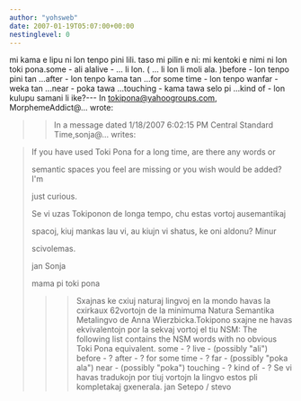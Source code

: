 ```yaml
---
author: "yohsweb"
date: 2007-01-19T05:07:00+00:00
nestinglevel: 0
---
```

mi kama e lipu ni lon tenpo pini lili. taso mi pilin e ni: mi kentoki e nimi ni lon toki pona.some - ali alalive - ... li lon. ( ... li lon li moli ala. )before - lon tenpo pini tan ...after - lon tenpo kama tan ...for some time - lon tenpo wanfar - weka tan ...near - poka tawa ...touching - kama tawa selo pi ...kind of - lon kulupu samani li ike?---
 In [tokipona@yahoogroups.com](mailto://tokipona@yahoogroups.com), MorphemeAddict@... wrote:

>> In a message dated 1/18/2007 6:02:15 PM Central Standard Time,sonja@...
> writes:

>>> 
> If you have used Toki Pona for a long time, are there any words or
> 
> semantic spaces you feel are missing or you wish would be added?I'm
> 
> just curious.
> 
>> 
> Se vi uzas Tokiponon de longa tempo, chu estas vortoj ausemantikaj
> 
> spacoj, kiuj mankas lau vi, au kiujn vi shatus, ke oni aldonu? Minur
> 
> scivolemas.
> 
>> 
> jan Sonja
> 
> mama pi toki pona
> 
>>> Sxajnas ke cxiuj naturaj lingvoj en la mondo havas la cxirkaux 62vortojn de
> la minimuma Natura Semantika Metalingvo de Anna Wierzbicka.Tokipono sxajne
> ne havas ekvivalentojn por la sekvaj vortoj el tiu NSM:
>> The following list contains the NSM words with no obvious Toki Pona
> equivalent.
>> some - ?
> live - (possibly "ali")
> before - ?
> after - ?
> for some time - ?
> far - (possibly "poka ala")
> near - (possibly "poka")
> touching - ?
> kind of - ?
>> Se vi havas tradukojn por tiuj vortojn la lingvo estos pli kompletakaj
> gxenerala.
>> jan Setepo / stevo
>